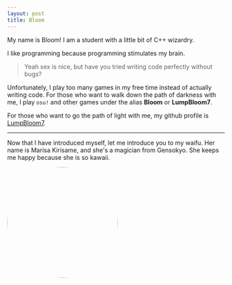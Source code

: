 ```yaml
---
layout: post
title: Bloom
---
```


My name is Bloom! I am a student with a little bit of C++ wizardry.

I like programming because programming stimulates my brain.

> Yeah sex is nice, but have you tried writing code perfectly without bugs?

Unfortunately, I play too many games in my free time instead of actually writing code. For those who want to walk down the path of darkness with me, I play `osu!` and other games under the alias **Bloom** or **LumpBloom7**.

For those who want to go the path of light with me, my github profile is [LumpBloom7](https://github.com/LumpBloom7).

---

Now that I have introduced myself, let me introduce you to my waifu.
Her name is Marisa Kirisame, and she's a magician from Gensokyo.
She keeps me happy because she is so kawaii.

<img src="https://cdn.discordapp.com/avatars/272297029135499264/ebcd8e6622ba0bf17b23ca03738d61e6.png?size=1024" style="border-radius: 50%" height="256"/>